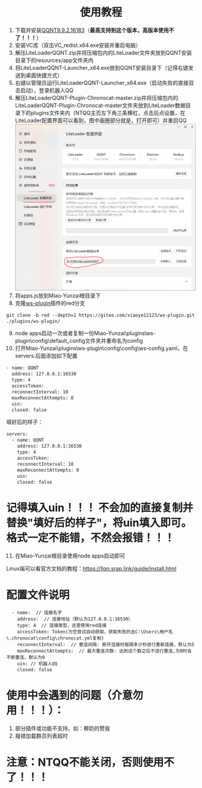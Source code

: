<div align="center">
<h1>使用教程</h1>
</div> 

1. 下载并安装[QQNT9.9.2.16183](https://cowtransfer.com/s/cf45f925cd1346)（**最高支持到这个版本，高版本使用不了！！！**）
2. 安装VC库（双击VC_redist.x64.exe安装并重启电脑）
3. 解压LiteLoaderQQNT.zip并将压缩包内的LiteLoader文件夹放到QQNT安装目录下的resources/app文件夹内
4. 将LiteLoaderQQNT-Launcher_x64.exe放到QQNT安装目录下（记得右键发送到桌面快捷方式）
5. 右键以管理员运行LiteLoaderQQNT-Launcher_x64.exe（启动失败的直接双击启动），登录机器人QQ
6. 解压LiteLoaderQQNT-Plugin-Chronocat-master.zip并将压缩包内的LiteLoaderQQNT-Plugin-Chronocat-master文件夹放到LiteLoader数据目录下的plugins文件夹内（NTQQ主页左下角三条横杠，点击后点设置，在LiteLoader配置界面可以看到，图中画圈部分就是，打开即可）并重启QQ
![image](image/image.png)
7. 将apps.js放到Miao-Yunzai根目录下
8. 克隆[ws-plugin](https://gitee.com/xiaoye12123/ws-plugin)插件的red分支
```
git clone -b red --depth=1 https://gitee.com/xiaoye12123/ws-plugin.git ./plugins/ws-plugin/
```
9. node apps启动一次或者复制一份Miao-Yunzai\plugins\ws-plugin\config\default_config文件夹并重命名为config
10. 打开Miao-Yunzai\plugins\ws-plugin\config\config\ws-config.yaml，在servers:后面添加如下配置
```
- name: QQNT
  address: 127.0.0.1:16530
  type: 4
  accessToken: 
  reconnectInterval: 10
  maxReconnectAttempts: 0
  uin: 
  closed: false
```

填好后的样子：

```
servers:
  - name: QQNT
    address: 127.0.0.1:16530
    type: 4
    accessToken: 
    reconnectInterval: 10
    maxReconnectAttempts: 0
    uin: 
    closed: false
```

 # 记得填入uin！！！ 不会加的直接复制并替换"填好后的样子"，将uin填入即可。格式一定不能错，不然会报错！！！

11. 在Miao-Yunzai根目录使用node apps启动即可

Linux端可以看官方文档的教程：https://llqn.srap.link/guide/install.html

# 配置文件说明
```
  - name:  // 连接名字
    address:  // 连接地址（默认为127.0.0.1:16530）
    type: 4  // 连接类型，这里使用red连接
    accessToken: Token(为空尝试自动获取，获取失败的去C:\Users\用户名\.chronocat\config\chronocat.yml复制)
    reconnectInterval:  // 重连间隔: 断开连接时每隔多少秒进行重新连接，默认为5
    maxReconnectAttempts:  // 最大重连次数: 达到这个数之后不进行重连,为0时会不断重连，默认为0
    uin: // 机器人QQ
    closed: false
```

# 使用中会遇到的问题（介意勿用！！！）：

1. 部分插件或功能不支持，如：椰奶的赞我
2. 报错加载群员列表超时

# 注意：NTQQ不能关闭，否则使用不了！！！



